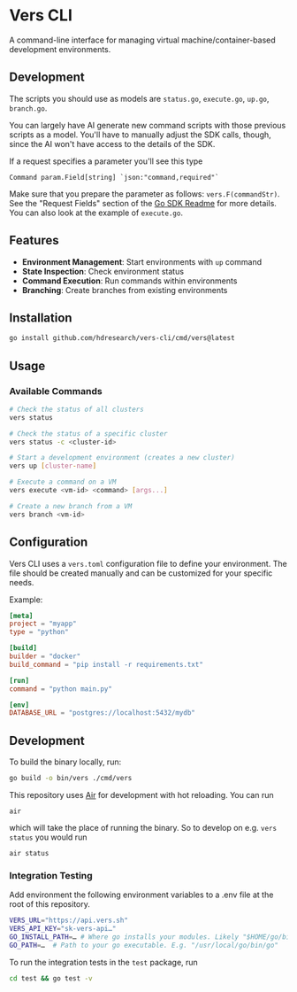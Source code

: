 # Vers CLI

A command-line interface for managing virtual machine/container-based development environments.

## Development

The scripts you should use as models are `status.go`, `execute.go`, `up.go`, `branch.go`.

You can largely have AI generate new command scripts with those previous scripts as a model. You'll have to manually adjust the SDK calls, though, since the AI won't have access to the details of the SDK.

If a request specifies a parameter you'll see this type

```
Command param.Field[string] `json:"command,required"`
```

Make sure that you prepare the parameter as follows: `vers.F(commandStr)`. See the "Request Fields" section of the [Go SDK Readme](https://github.com/hdresearch/vers-sdk-go) for more details. You can also look at the example of `execute.go`.

## Features

- **Environment Management**: Start environments with `up` command
- **State Inspection**: Check environment status
- **Command Execution**: Run commands within environments
- **Branching**: Create branches from existing environments

## Installation

```bash
go install github.com/hdresearch/vers-cli/cmd/vers@latest
```

## Usage

### Available Commands

```bash
# Check the status of all clusters
vers status

# Check the status of a specific cluster
vers status -c <cluster-id>

# Start a development environment (creates a new cluster)
vers up [cluster-name]

# Execute a command on a VM
vers execute <vm-id> <command> [args...]

# Create a new branch from a VM
vers branch <vm-id>
```

## Configuration

Vers CLI uses a `vers.toml` configuration file to define your environment.
The file should be created manually and can be customized for your specific needs.

Example:

```toml
[meta]
project = "myapp"
type = "python"

[build]
builder = "docker"
build_command = "pip install -r requirements.txt"

[run]
command = "python main.py"

[env]
DATABASE_URL = "postgres://localhost:5432/mydb"
```

## Development

To build the binary locally, run:

```bash
go build -o bin/vers ./cmd/vers
```

This repository uses [Air](https://github.com/air-verse/air?tab=readme-ov-file) for development with hot reloading. You can run

```
air
```

which will take the place of running the binary. So to develop on e.g. `vers status` you would run

```
air status
```

### Integration Testing

Add environment the following environment variables to a .env file at the root of this repository.

```bash
VERS_URL="https://api.vers.sh"
VERS_API_KEY="sk-vers-api…"
GO_INSTALL_PATH=… # Where go installs your modules. Likely "$HOME/go/bin/"
GO_PATH=…  # Path to your go executable. E.g. "/usr/local/go/bin/go"
```

To run the integration tests in the `test` package, run

```bash
cd test && go test -v
```
